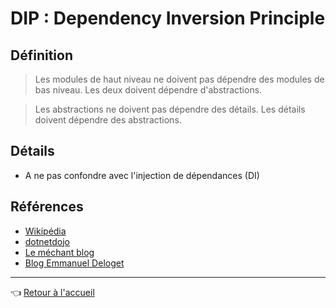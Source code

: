 # DIP : Dependency Inversion Principle

## Définition

> Les modules de haut niveau ne doivent pas dépendre des modules de bas niveau. Les deux doivent dépendre d'abstractions.

> Les abstractions ne doivent pas dépendre des détails. Les détails doivent dépendre des abstractions.

## Détails

* A ne pas confondre avec l'injection de dépendances (DI)

## Références

* [Wikipédia](https://fr.wikipedia.org/wiki/Inversion_des_d%C3%A9pendances)
* [dotnetdojo](https://www.dotnetdojo.com/concevoir-des-applications-solid-avec-dip/)
* [Le méchant blog](http://www.mechantblog.com/2014/05/solid-d-dependency-inversion/)
* [Blog Emmanuel Deloget](http://blog.emmanueldeloget.com/index.php?post/2006/11/30/19-le-principe-d-inversion-de-dependance)

---
:point_left: [Retour à l'accueil](../README.md)
